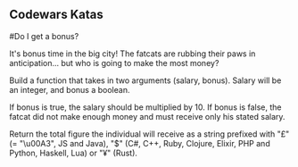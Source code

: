 ## Codewars Katas

#Do I get a bonus?

It's bonus time in the big city! The fatcats are rubbing their paws in anticipation... but who is going to make the most money?

Build a function that takes in two arguments (salary, bonus). Salary will be an integer, and bonus a boolean.

If bonus is true, the salary should be multiplied by 10. If bonus is false, the fatcat did not make enough money and must receive only his stated salary.

Return the total figure the individual will receive as a string prefixed with "£" (= "\u00A3", JS and Java), "$" (C#, C++, Ruby, Clojure, Elixir, PHP and Python, Haskell, Lua) or "¥" (Rust).

